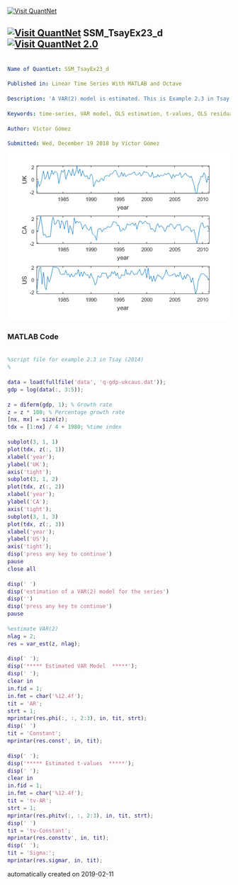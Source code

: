 [<img src="https://github.com/QuantLet/Styleguide-and-FAQ/blob/master/pictures/banner.png" width="888" alt="Visit QuantNet">](http://quantlet.de/)

## [<img src="https://github.com/QuantLet/Styleguide-and-FAQ/blob/master/pictures/qloqo.png" alt="Visit QuantNet">](http://quantlet.de/) **SSM_TsayEx23_d** [<img src="https://github.com/QuantLet/Styleguide-and-FAQ/blob/master/pictures/QN2.png" width="60" alt="Visit QuantNet 2.0">](http://quantlet.de/)

```yaml

Name of QuantLet: SSM_TsayEx23_d

Published in: Linear Time Series With MATLAB and Octave

Description: 'A VAR(2) model is estimated. This is Example 2.3 in Tsay (2014).'

Keywords: time-series, VAR model, OLS estimation, t-values, OLS residuals

Author: Víctor Gómez

Submitted: Wed, December 19 2018 by Víctor Gómez

```

![Picture1](Tsayex23.png)

### MATLAB Code
```matlab

%script file for example 2.3 in Tsay (2014)
%

data = load(fullfile('data', 'q-gdp-ukcaus.dat'));
gdp = log(data(:, 3:5));

z = diferm(gdp, 1); % Growth rate
z = z * 100; % Percentage growth rate
[nx, mx] = size(z);
tdx = [1:nx] / 4 + 1980; %time index

subplot(3, 1, 1)
plot(tdx, z(:, 1))
xlabel('year');
ylabel('UK');
axis('tight');
subplot(3, 1, 2)
plot(tdx, z(:, 2))
xlabel('year');
ylabel('CA');
axis('tight');
subplot(3, 1, 3)
plot(tdx, z(:, 3))
xlabel('year');
ylabel('US');
axis('tight');
disp('press any key to continue')
pause
close all

disp(' ')
disp('estimation of a VAR(2) model for the series')
disp('')
disp('press any key to continue')
pause

%estimate VAR(2)
nlag = 2;
res = var_est(z, nlag);

disp(' ');
disp('***** Estimated VAR Model  *****');
disp(' ');
clear in
in.fid = 1;
in.fmt = char('%12.4f');
tit = 'AR';
strt = 1;
mprintar(res.phi(:, :, 2:3), in, tit, strt);
disp(' ')
tit = 'Constant';
mprintar(res.const', in, tit);

disp(' ');
disp('***** Estimated t-values  *****');
disp(' ');
clear in
in.fid = 1;
in.fmt = char('%12.4f');
tit = 'tv-AR';
strt = 1;
mprintar(res.phitv(:, :, 2:3), in, tit, strt);
disp(' ')
tit = 'tv-Constant';
mprintar(res.consttv', in, tit);
disp(' ');
tit = 'Sigma:';
mprintar(res.sigmar, in, tit);

```

automatically created on 2019-02-11
